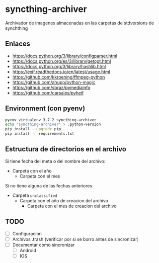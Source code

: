 # syncthing-archiver

Archivador de imagenes almacenadas en las carpetas de stdversions de synchthing

## Enlaces
* https://docs.python.org/3/library/configparser.html
* https://docs.python.org/es/3/library/getopt.html
* https://docs.python.org/3/library/hashlib.html
* https://exif.readthedocs.io/en/latest/usage.html
* https://github.com/kkroening/ffmpeg-python
* https://github.com/ahupp/python-magic
* https://github.com/sbraz/pymediainfo
* https://github.com/carsales/pyheif


## Environment (con pyenv)

```bash
pyenv virtualenv 3.7.2 syncthing-archiver
echo "syncthing-archiver" > .python-version
pip install --upgrade pip
pip install -r requirements.txt
```

## Estructura de directorios en el archivo

Si tiene fecha del meta o del nombre del archivo:

* Carpeta con el año
    * Carpeta con el mes

Si no tiene alguna de las fechas anteriores

* Carpeta `unclassified`
    * Carpeta con el año de creacion del archivo
        * Carpeta con el mes de creacion del archivo

## TODO
* [ ] Configuracion
* [ ] Archivos .trash (verificar por si se borro antes de sincronizar)
* [ ] Documentar como sincronizar
    * [ ] Android
    * [ ] IOS